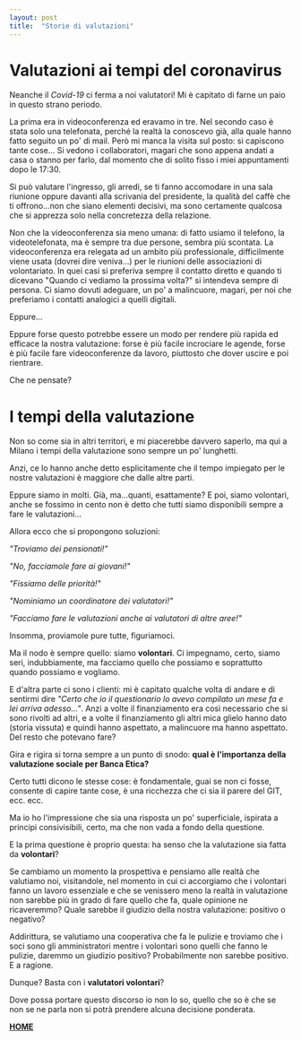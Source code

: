 ```yaml
---
layout: post
title:  "Storie di valutazioni"
---
```

# Valutazioni ai tempi del coronavirus
Neanche il _Covid-19_ ci ferma a noi valutatori! 
Mi è capitato di farne un paio in questo strano periodo.

La prima era in videoconferenza ed eravamo in tre. Nel secondo caso è stata solo una telefonata, perché la realtà la conoscevo già, alla quale hanno fatto seguito un po' di mail.
Però mi manca la visita sul posto: si capiscono tante cose...
Si vedono i collaboratori, magari che sono appena andati a casa o stanno per farlo, dal momento che di solito fisso i miei appuntamenti dopo le 17:30.

Si può valutare l'ingresso, gli arredi, se ti fanno accomodare in una sala riunione oppure davanti alla scrivania del presidente, la qualità del caffè che ti offrono...non che siano elementi decisivi, ma sono certamente qualcosa che si apprezza solo nella concretezza della relazione.

Non che la videoconferenza sia meno umana: di fatto usiamo il telefono, la videotelefonata, ma è sempre tra due persone, sembra più scontata. La videoconferenza era relegata ad un ambito più professionale, difficilmente viene usata (dovrei dire veniva...) per le riunioni delle associazioni di volontariato. In quei casi si preferiva sempre il contatto diretto e quando ti dicevano "Quando ci vediamo la prossima volta?" si intendeva sempre di persona.
Ci siamo dovuti adeguare, un po' a malincuore, magari, per noi che preferiamo i contatti analogici a quelli digitali.

Eppure...

Eppure forse questo potrebbe essere un modo per rendere più rapida ed efficace la nostra valutazione: forse è più facile incrociare le agende, forse è più facile fare videoconferenze da lavoro, piuttosto che dover uscire e poi rientrare.

Che ne pensate?

# I tempi della valutazione
Non so come sia in altri territori, e mi piacerebbe davvero saperlo, ma qui a Milano i tempi della valutazione sono sempre un po' lunghetti.

Anzi, ce lo hanno anche detto esplicitamente che il tempo impiegato per le nostre valutazioni è maggiore che dalle altre parti.

Eppure siamo in molti. Già, ma...quanti, esattamente?
E poi, siamo volontari, anche se fossimo in cento non è detto che tutti siamo disponibili sempre a fare le valutazioni...

Allora ecco che si propongono soluzioni: 

_"Troviamo dei pensionati!"_ 

_"No, facciamole fare ai giovani!"_

_"Fissiamo delle priorità!"_

_"Nominiamo un coordinatore dei valutatori!"_

_"Facciamo fare le valutazioni anche ai valutatori di altre aree!"_

Insomma, proviamole pure tutte, figuriamoci.

Ma il nodo è sempre quello: siamo **volontari**. Ci impegnamo, certo, siamo seri, indubbiamente, ma facciamo quello che possiamo e soprattutto quando possiamo e vogliamo.

E d'altra parte ci sono i clienti: mi è capitato qualche volta di andare e di sentirmi dire _"Certo che io il questionario lo avevo compilato un mese fa e lei arriva adesso..."_. Anzi a volte il finanziamento era così necessario che si sono rivolti ad altri, e a volte il finanziamento gli altri mica glielo hanno dato (storia vissuta) e quindi hanno aspettato, a malincuore ma hanno aspettato. Del resto che potevano fare?

Gira e rigira si torna sempre a un punto di snodo: **qual è l'importanza della valutazione sociale per Banca Etica?**

Certo tutti dicono le stesse cose: è fondamentale, guai se non ci fosse, consente di capire tante cose, è una ricchezza che ci sia il parere del GIT, ecc. ecc.

Ma io ho l'impressione che sia una risposta un po' superficiale, ispirata a principi consivisibili, certo, ma che non vada a fondo della questione.

E la prima questione è proprio questa: ha senso che la valutazione sia fatta da **volontari**?

Se cambiamo un momento la prospettiva e pensiamo alle realtà che valutiamo noi, visitandole, nel momento in cui ci accorgiamo che i volontari fanno un lavoro essenziale e che se venissero meno la realtà in valutazione non sarebbe più in grado di fare quello che fa, quale opinione ne ricaveremmo? Quale sarebbe il giudizio della nostra valutazione: positivo o negativo?

Addirittura, se valutiamo una cooperativa che fa le pulizie e troviamo che i soci sono gli amministratori mentre i volontari sono quelli che fanno le pulizie, daremmo un giudizio positivo? Probabilmente non sarebbe positivo. E a ragione.

Dunque? Basta con i **valutatori volontari**?

Dove possa portare questo discorso io non lo so, quello che so è che se non se ne parla non si potrà prendere alcuna decisione ponderata.

**[HOME](https://mauromussin.github.io/valutazionesociale/)**
